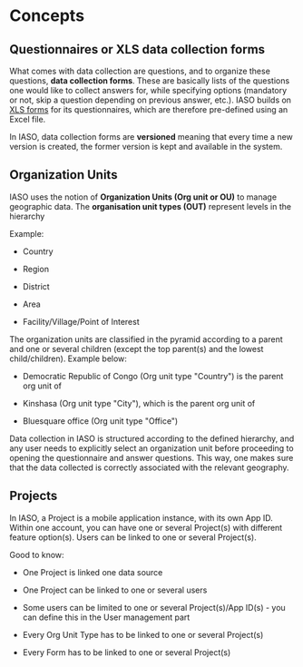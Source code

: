# Concepts

## Questionnaires or XLS data collection forms

What comes with data collection are questions, and to organize these questions, **data collection forms**. These are basically lists of the questions one would like to collect answers for, while specifying options (mandatory or not, skip a question depending on previous answer, etc.).
IASO builds on [XLS forms](https://xlsform.org/en/) for its questionnaires, which are therefore pre-defined using an Excel file.

In IASO, data collection forms are **versioned** meaning that every time a new version is created, the former version is kept and available in the system. 

## Organization Units
IASO uses the notion of **Organization Units (Org unit or OU)** to manage geographic data. 
The **organisation unit types (OUT)** represent levels in the hierarchy

Example:

- Country

- Region
- District
- Area
- Facility/Village/Point of Interest

The organization units are classified in the pyramid according to a parent and one or several children (except the top parent(s) and the lowest child/children). 
Example below:

- Democratic Republic of Congo (Org unit type "Country") is the parent org unit of

- Kinshasa (Org unit type "City"), which is the parent org unit of 
- Bluesquare office (Org unit type "Office")


Data collection in IASO is structured according to the defined hierarchy, and any user needs to explicitly select an organization unit before proceeding to opening the questionnaire and answer questions. This way, one makes sure that the data collected is correctly associated with the relevant geography. 

## Projects
In IASO, a Project is a mobile application instance, with its own App ID. Within one account, you can have one or several Project(s) with different feature option(s). 
Users can be linked to one or several Project(s). 

Good to know:

- One Project is linked one data source

- One Project  can be linked to one or several users
- Some users can be limited to one or several Project(s)/App ID(s) - you can define this in the User management part
- Every Org Unit Type has to be linked to one or several Project(s)
- Every Form has to be linked to one or several Project(s)